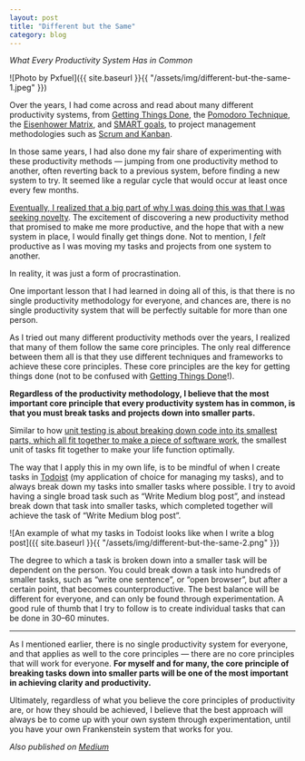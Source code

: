 ```yaml
---
layout: post
title: "Different but the Same"
category: blog
---
```


*What Every Productivity System Has in Common*

![Photo by Pxfuel]({{ site.baseurl }}{{ "/assets/img/different-but-the-same-1.jpeg" }})

Over the years, I had come across and read about many different productivity systems, from [Getting Things Done](https://gettingthingsdone.com/what-is-gtd/), the [Pomodoro Technique](https://francescocirillo.com/pages/pomodoro-technique), the [Eisenhower Matrix](https://todoist.com/productivity-methods/eisenhower-matrix), and [SMART goals](https://www.atlassian.com/blog/productivity/how-to-write-smart-goals), to project management methodologies such as [Scrum and Kanban](https://www.atlassian.com/agile/kanban/kanban-vs-scrum).

In those same years, I had also done my fair share of experimenting with these productivity methods — jumping from one productivity method to another, often reverting back to a previous system, before finding a new system to try. It seemed like a regular cycle that would occur at least once every few months.

[Eventually, I realized that a big part of why I was doing this was that I was seeking novelty](https://blog.trello.com/how-to-stick-with-a-productivity-method). The excitement of discovering a new productivity method that promised to make me more productive, and the hope that with a new system in place, I would finally get things done. Not to mention, I *felt* productive as I was moving my tasks and projects from one system to another.

In reality, it was just a form of procrastination.

One important lesson that I had learned in doing all of this, is that there is no single productivity methodology for everyone, and chances are, there is no single productivity system that will be perfectly suitable for more than one person.

As I tried out many different productivity methods over the years, I realized that many of them follow the same core principles. The only real difference between them all is that they use different techniques and frameworks to achieve these core principles. These core principles are the key for getting things done (not to be confused with [Getting Things Done](https://gettingthingsdone.com/what-is-gtd/)!).

**Regardless of the productivity methodology, I believe that the most important core principle that every productivity system has in common, is that you must break tasks and projects down into smaller parts.**

Similar to how [unit testing is about breaking down code into its smallest parts, which all fit together to make a piece of software work](http://softwaretestingfundamentals.com/unit-testing/), the smallest unit of tasks fit together to make your life function optimally.

The way that I apply this in my own life, is to be mindful of when I create tasks in [Todoist](https://todoist.com/) (my application of choice for managing my tasks), and to always break down my tasks into smaller tasks where possible. I try to avoid having a single broad task such as “Write Medium blog post”, and instead break down that task into smaller tasks, which completed together will achieve the task of “Write Medium blog post”.

![An example of what my tasks in Todoist looks like when I write a blog post]({{ site.baseurl }}{{ "/assets/img/different-but-the-same-2.png" }})

The degree to which a task is broken down into a smaller task will be dependent on the person. You could break down a task into hundreds of smaller tasks, such as “write one sentence”, or “open browser”, but after a certain point, that becomes counterproductive. The best balance will be different for everyone, and can only be found through experimentation. A good rule of thumb that I try to follow is to create individual tasks that can be done in 30–60 minutes.

---

As I mentioned earlier, there is no single productivity system for everyone, and that applies as well to the core principles — there are no core principles that will work for everyone. **For myself and for many, the core principle of breaking tasks down into smaller parts will be one of the most important in achieving clarity and productivity.**

Ultimately, regardless of what you believe the core principles of productivity are, or how they should be achieved, I believe that the best approach will always be to come up with your own system through experimentation, until you have your own Frankenstein system that works for you.

*Also published on [Medium](https://medium.com/the-innovation/different-but-the-same-what-every-productivity-system-has-in-common-c39dc9d416cf)*
